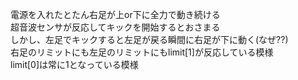 電源を入れたとたん右足が上or下に全力で動き続ける<br>
超音波センサが反応してキックを開始するとおさまる<br>
しかし、左足でキックすると左足が戻る瞬間に右足が下に動く(なぜ??)<br>
右足のリミットにも左足のリミットにもlimit[1]が反応している模様<br>
limit[0]は常に1となっている模様<br>
